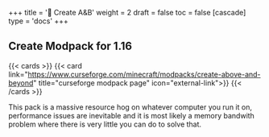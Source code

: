 +++
title = '🔴 Create A&B'
weight = 2
draft = false
toc = false
[cascade]
	type = 'docs'
+++

## Create Modpack for 1.16

{{< cards >}}
	{{< card link="https://www.curseforge.com/minecraft/modpacks/create-above-and-beyond" title="curseforge modpack page" icon="external-link">}}
{{< /cards >}}

This pack is a massive resource hog on whatever computer you run it on, performance issues are inevitable and it
is most likely a memory bandwith problem where there is very little you can do to solve that.